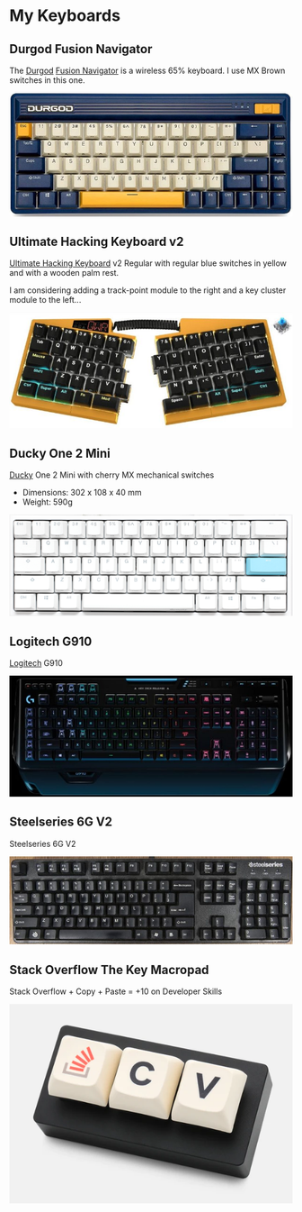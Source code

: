 # My Keyboards

## Durgod Fusion Navigator

The [Durgod](https://www.durgodkeyboard.com/) [Fusion Navigator](https://www.youtube.com/watch?v=i-ufQMgYPVI) is a wireless 65% keyboard. I use MX Brown switches in this one.

![durgod-fusion-navigator](_durgod-fusion-navigator-wireless-65-mx-brown.jpg)

## Ultimate Hacking Keyboard v2

[Ultimate Hacking Keyboard](https://ultimatehackingkeyboard.com/) v2 Regular with regular blue switches in yellow and with a wooden palm rest.

I am considering adding a track-point module to the right and a key cluster module to the left...

![uhk-60-v2](_uhk-60-v2-regular-blue.jpg)

## Ducky One 2 Mini

[Ducky](https://www.duckychannel.com.tw) One 2 Mini with cherry MX mechanical switches

- Dimensions: 302 x 108 x 40 mm
- Weight: 590g

![ducky-one-2-mini](_ducky-one-2-mini.png)

## Logitech G910

[Logitech](https://www.logitech.com/) G910

![logitech-g910](_logitech-g910.jpg)

## Steelseries 6G V2

Steelseries 6G V2

![steelseries-6gv2](_steelseries-6gv2.jpg)

## Stack Overflow The Key Macropad

Stack Overflow + Copy + Paste = +10 on Developer Skills

![stack-overflow-macropad](_stack-overflow-macropad.png)
